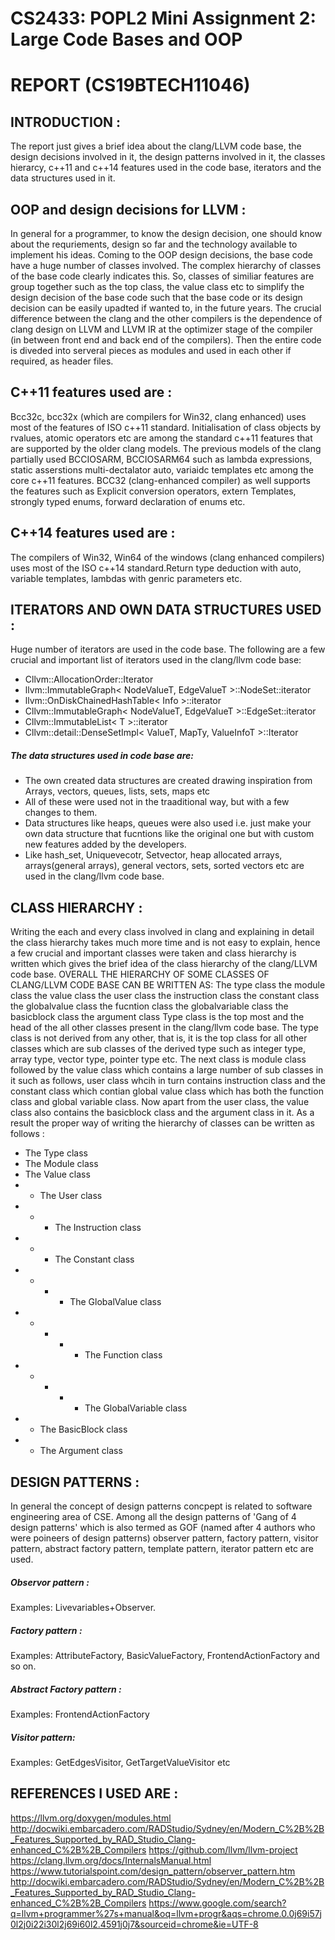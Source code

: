 # CS2433: POPL2 Mini Assignment 2: Large Code Bases and OOP
# REPORT (CS19BTECH11046)

## INTRODUCTION :
The report just gives a brief idea about the clang/LLVM code base, the design decisions involved in it, the design patterns involved in it, the classes hierarcy, c++11 and c++14 features used in the code base, iterators and the data structures used in it.

## OOP and design decisions for LLVM :
In general for a programmer, to know the design decision, one should know about the requriements, design so far and the technology available to implement his ideas. Coming to the OOP design decisions, the base code have a huge number of classes involved. The complex hierarchy of classes of the base code clearly indicates this. So, classes of similiar features are group together such as the top class, the value class etc to simplify the design decision of the base code such that the base code or its design decision can be easily upadted if wanted to, in the future years. The crucial difference between the clang and the other compilers is the dependence of clang design on LLVM and LLVM IR at the optimizer stage of the compiler (in between front end and back end of the compilers). Then the entire code is diveded into serveral pieces as modules and used in each other if required, as header files.


## C++11 features used are :
Bcc32c, bcc32x (which are compilers for Win32, clang enhanced) uses most of the features of ISO c++11 standard. Initialisation of class objects by rvalues, atomic operators etc are among the standard c++11 features that are supported by the older clang models. The previous models of the clang partially used BCCIOSARM, BCCIOSARM64 such as lambda expressions, static asserstions multi-dectalator auto, variaidc templates etc among the core c++11 features. BCC32 (clang-enhanced compiler) as well supports the features such as Explicit conversion operators, extern Templates, strongly typed enums, forward declaration of enums etc.

## C++14 features used are :
The compilers of Win32, Win64 of the windows (clang enhanced compilers) uses most of the ISO c++14 standard.Return type deduction with auto, variable templates, lambdas with genric parameters etc.


## ITERATORS AND OWN DATA STRUCTURES USED :
Huge number of iterators are used in the code base. The following are a few crucial and important list of iterators used in the clang/llvm code base:
- Cllvm::AllocationOrder::Iterator
- llvm::ImmutableGraph< NodeValueT, EdgeValueT >::NodeSet::iterator
- llvm::OnDiskChainedHashTable< Info >::iterator
- Cllvm::ImmutableGraph< NodeValueT, EdgeValueT >::EdgeSet::iterator
-  Cllvm::ImmutableList< T >::iterator
- Cllvm::detail::DenseSetImpl< ValueT, MapTy, ValueInfoT >::Iterator

##### The data structures used in code base are:
- The own created data structures are created drawing inspiration from Arrays, vectors, queues, lists, sets, maps etc
- All of these were used not in the traaditional way, but with a few changes to them.
- Data structures like heaps, queues were also used i.e. just make your own data structure that fucntions like the original one but with custom new features added by the developers.
- Like hash_set, Uniquevecotr, Setvector, heap allocated arrays, arrays(general arrays), general vectors, sets, sorted vectors etc are used in the clang/llvm code base.


## CLASS HIERARCHY :
Writing the each and every class involved in clang and explaining in detail the class hierarchy takes much more time and is not easy to explain, hence a few crucial and important classes were taken and class hierarchy is written which gives the brief idea of the class hierarchy of the clang/LLVM code base.
OVERALL THE HIERARCHY OF SOME CLASSES OF CLANG/LLVM CODE BASE CAN BE WRITTEN AS:
The type class
the module class
the value class 
the user class 
the instruction class
the constant class
the globalvalue class
the fucntion class
the globalvariable class
the basicblock class
the argument class
Type class is the top most and the head of the all other classes present in the clang/llvm code base.
The type class is not derived from any other, that is, it is the top class for all other classes which are sub classes of the derived type such as integer type, array type, vector type, pointer type etc.
The next class is module class followed by the value class which contains a large number of sub classes in it such as follows, user class whcih in turn contains instruction class and the constant class which contian global value class which has both the function class and global variable class. Now apart from the user class, the value class also contains the basicblock class and the argument class in it. As a result the proper way of writing the hierarchy of classes can be written as follows :
- The Type class
- The Module class
- The Value class
- - The User class
- - - The Instruction class
- - - The Constant class
- - - - The GlobalValue class
- - - - - The Function class
- - - - - The GlobalVariable class
- - The BasicBlock class
- - The Argument class

 
## DESIGN PATTERNS :
In general the concept of design patterns concpept is related to software engineering area of CSE. Among all the design patterns of 'Gang of 4 design patterns' which is also termed as GOF (named after 4 authors who were poineers of design patterns) observer pattern, factory pattern, visitor pattern, abstract factory pattern, template pattern, iterator pattern etc are used.
##### Observor pattern : 
Examples: Livevariables+Observer.
##### Factory pattern :
Examples: AttributeFactory, BasicValueFactory, FrontendActionFactory and so on.
##### Abstract Factory pattern :
Examples: FrontendActionFactory
##### Visitor pattern:
Examples: GetEdgesVisitor, GetTargetValueVisitor etc


## REFERENCES I USED ARE :
https://llvm.org/doxygen/modules.html
http://docwiki.embarcadero.com/RADStudio/Sydney/en/Modern_C%2B%2B_Features_Supported_by_RAD_Studio_Clang-enhanced_C%2B%2B_Compilers
https://github.com/llvm/llvm-project
https://clang.llvm.org/docs/InternalsManual.html
https://www.tutorialspoint.com/design_pattern/observer_pattern.htm
http://docwiki.embarcadero.com/RADStudio/Sydney/en/Modern_C%2B%2B_Features_Supported_by_RAD_Studio_Clang-enhanced_C%2B%2B_Compilers
https://www.google.com/search?q=llvm+programmer%27s+manual&oq=llvm+progr&aqs=chrome.0.0j69i57j0l2j0i22i30l2j69i60l2.4591j0j7&sourceid=chrome&ie=UTF-8
                            